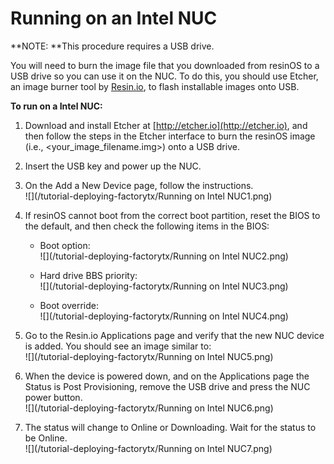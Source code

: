 # Running on an Intel NUC

**NOTE: **This procedure requires a USB drive.

You will need to burn the image file that you downloaded from resinOS to a USB drive so you can use it on the NUC. To do this, you should use Etcher, an image burner tool by [Resin.io](http://resin.io), to flash installable images onto USB.

**To run on a Intel NUC:**

1. Download and install Etcher at [http://etcher.io](http://etcher.io), and then follow the steps in the Etcher interface to burn the resinOS image \(i.e., &lt;your\_image\_filename.img&gt;\) onto a USB drive.

2. Insert the USB key and power up the NUC.

3. On the Add a New Device page, follow the instructions.  
   ![](/tutorial-deploying-factorytx/Running on Intel NUC1.png)

4. If resinOS cannot boot from the correct boot partition, reset the BIOS to the default, and then check the following items in the BIOS:

   * Boot option:  
     ![](/tutorial-deploying-factorytx/Running on Intel NUC2.png)

   * Hard drive BBS priority:  
     ![](/tutorial-deploying-factorytx/Running on Intel NUC3.png)

   * Boot override:  
     ![](/tutorial-deploying-factorytx/Running on Intel NUC4.png)

5. Go to the Resin.io Applications page and verify that the new NUC device is added. You should see an image similar to:  
   ![](/tutorial-deploying-factorytx/Running on Intel NUC5.png)

6. When the device is powered down, and on the Applications page the Status is Post Provisioning, remove the USB drive and press the NUC power button.  
   ![](/tutorial-deploying-factorytx/Running on Intel NUC6.png)

7. The status will change to Online or Downloading. Wait for the status to be Online.  
   ![](/tutorial-deploying-factorytx/Running on Intel NUC7.png)



